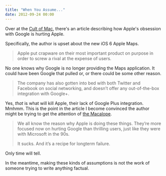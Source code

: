 ```yaml
---
title: "When You Assume..."
date: 2012-09-24 00:00
---
```


Over at the [Cult of Mac](http://www.cultofmac.com/192350/how-apples-obsession-with-google-is-hurting-apple/), there's an article describing how Apple's obsession with Google is hurting Apple.

Specifically, the author is upset about the new iOS 6 Apple Maps.

> Apple put crapware on their most important product on purpose in order to screw a rival at the expense of users.

No one knows why Google is no longer providing the Maps application. It could have been Google that pulled or, or there could be some other reason.

> The company has also gotten into bed with both Twitter and Facebook on social networking, and doesn’t offer any out-of-the-box integration with Google+.

Yes, _that_ is what will kill Apple, their lack of Google Plus integration. Mmhmm. This is the point in the article I become convinced the author might be trying to get the attention of [the Macalope](http://www.macalope.com).

> We all know the reason why Apple is doing these things. They’re more focused now on hurting Google than thrilling users, just like they were with Microsoft in the 90s.
> 
> It sucks. And it’s a recipe for longterm failure.

Only time will tell.

In the meantime, making these kinds of assumptions is not the work of someone trying to write anything factual.

<!-- more -->
